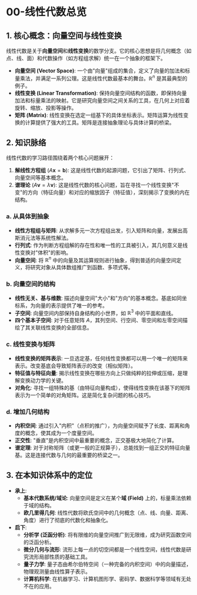 # 00-线性代数总览

## 1. 核心概念：向量空间与线性变换

线性代数是关于**向量空间**和**线性变换**的数学分支。它的核心思想是将几何概念（如点、线、面）和代数操作（如方程组求解）统一在一个抽象的框架下。

- **向量空间 (Vector Space)**: 一个由"向量"组成的集合，定义了向量的加法和标量乘法，并满足一系列公理。这是线性代数最基本的舞台。$\mathbb{R}^n$ 是其最典型的例子。
- **线性变换 (Linear Transformation)**: 保持向量空间结构的函数，即保持向量加法和标量乘法的映射。它是研究向量空间之间关系的工具，在几何上对应着旋转、缩放、投影等操作。
- **矩阵 (Matrix)**: 线性变换在选定一组基下的具体坐标表示。矩阵运算为线性变换的计算提供了强大的工具。矩阵是连接抽象理论与具体计算的桥梁。

## 2. 知识脉络

线性代数的学习路径围绕着两个核心问题展开：

1. **解线性方程组** ($A\mathbf{x} = \mathbf{b}$): 这是线性代数的起源问题，它引出了矩阵、行列式、向量空间等基本概念。
2. **谱理论** ($A\mathbf{v} = \lambda\mathbf{v}$): 这是线性代数的核心问题，旨在寻找一个线性变换"不变"的方向（特征向量）和对应的缩放因子（特征值），深刻揭示了变换的内在结构。

### a. 从具体到抽象

- **线性方程组与矩阵**: 从求解多元一次方程组出发，引入矩阵和向量，发展出高斯消元法等系统性解法。
- **行列式**: 作为判断方程组解的存在性和唯一性的工具被引入，其几何意义是线性变换对"体积"的影响。
- **向量空间**: 将 $\mathbb{R}^n$ 中的向量及其运算规则进行抽象，得到普适的向量空间定义，将研究对象从具体数组推广到函数、多项式等。

### b. 向量空间的结构

- **线性无关、基与维数**: 描述向量空间"大小"和"方向"的基本概念。基底如同坐标系，为向量的表示提供了唯一的参考。
- **子空间**: 向量空间内部保持自身结构的小世界，如 $\mathbb{R}^3$ 中的平面和直线。
- **四个基本子空间**: 对于任意矩阵 $A$，其列空间、行空间、零空间和左零空间描绘了其关联线性变换的全部信息。

### c. 线性变换与矩阵

- **线性变换的矩阵表示**: 一旦选定基，任何线性变换都可以用一个唯一的矩阵来表示。改变基底会导致矩阵表示的改变（相似矩阵）。
- **特征值与特征向量**: 揭示线性变换在哪些方向上只做纯粹的拉伸或压缩，是理解变换动力学的关键。
- **对角化**: 寻找一组特殊的基（由特征向量构成），使得线性变换在该基下的矩阵表示为一个简单的对角矩阵。这是简化复杂问题的核心技巧。

### d. 增加几何结构

- **内积空间**: 通过引入"内积"（点积的推广），为向量空间赋予了长度、距离和角度的概念，使其成为一个度量空间。
- **正交性**: "垂直"是内积空间中最重要的概念，正交基极大地简化了计算。
- **谱定理**: 对于对称矩阵（或更一般的正规算子），总能找到一组正交的特征向量基。这是连接代数与几何的最重要的桥梁之一。

## 3. 在本知识体系中的定位

- **承上**:
  - **基本代数系统/域论**: 向量空间是定义在某个**域 (Field)** 上的，标量乘法依赖于域的结构。
  - **欧几里得几何**: 线性代数将欧氏空间中的几何概念（点、线、向量、距离、角度）进行了彻底的代数化和抽象化。
- **启下**:
  - **分析学 (泛函分析)**: 将有限维的向量空间推广到无限维，成为研究函数空间的泛函分析。
  - **微分几何与流形**: 流形上每一点的切空间都是一个线性空间，线性代数是研究流形局部性质的基础工具。
  - **量子力学**: 量子态由希尔伯特空间（一种完备的内积空间）中的向量描述，物理观测量由线性算子表示。
  - **计算机科学**: 在机器学习、计算机图形学、密码学、数据科学等领域有无处不在的应用。
